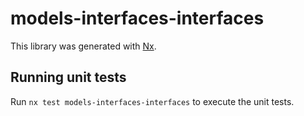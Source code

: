 # models-interfaces-interfaces

This library was generated with [Nx](https://nx.dev).

## Running unit tests

Run `nx test models-interfaces-interfaces` to execute the unit tests.
